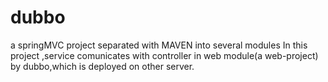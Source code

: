 # dubbo
a springMVC project separated with MAVEN into several modules
In this project ,service comunicates with controller in web module(a web-project) by dubbo,which is deployed on other server.
